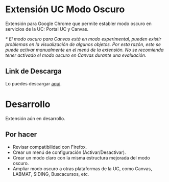 # Extensión UC Modo Oscuro
Extensión para Google Chrome que permite establer modo oscuro en servicios de la UC: Portal UC y Canvas.

<i> * El modo oscuro para Canvas está en modo experimental, pueden existir problemas en la visualización de algunos objetos. Por esta razón, este se puede activar manualmente en el menú de la extensión. No se recomienda tener activado el modo oscuro en Canvas durante una evaluación. </i>

## Link de Descarga
Lo puedes descargar [aquí](https://chrome.google.com/webstore/detail/modo-oscuro-portal-uc/ogiobdogepdcolmgaelekejafmnfnedc).

# Desarrollo
Extensión aún en desarrollo.
## Por hacer
- Revisar compatibilidad con Firefox.
- Crear un menú de configuración (Activar/Desactivar).
- Crear un modo claro con la misma estructura mejorada del modo oscuro.
- Ampliar modo oscuro a otras plataformas de la UC, como Canvas, LABMAT, SIDING, Buscacursos, etc.

